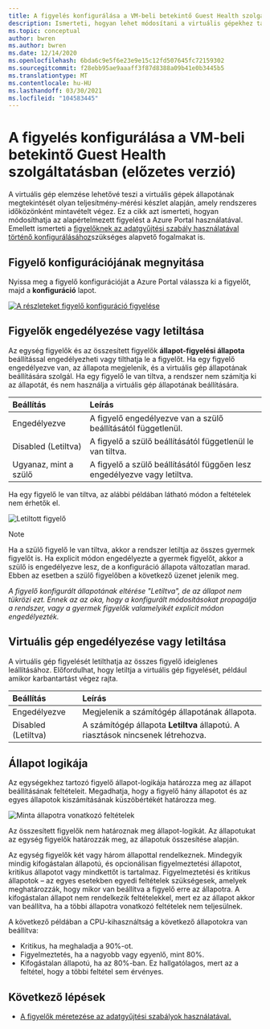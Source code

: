```yaml
---
title: A figyelés konfigurálása a VM-beli betekintő Guest Health szolgáltatásban (előzetes verzió)
description: Ismerteti, hogyan lehet módosítani a virtuális gépekhez tartozó (előzetes verzió) alapértelmezett figyelését a Azure Portal használatával.
ms.topic: conceptual
author: bwren
ms.author: bwren
ms.date: 12/14/2020
ms.openlocfilehash: 6bda6c9e5f6e23e9e15c12fd507645fc72159302
ms.sourcegitcommit: f28ebb95ae9aaaff3f87d8388a09b41e0b3445b5
ms.translationtype: MT
ms.contentlocale: hu-HU
ms.lasthandoff: 03/30/2021
ms.locfileid: "104583445"
---
```

# <a name="configure-monitoring-in-vm-insights-guest-health-preview"></a>A figyelés konfigurálása a VM-beli betekintő Guest Health szolgáltatásban (előzetes verzió)
A virtuális gép elemzése lehetővé teszi a virtuális gépek állapotának megtekintését olyan teljesítmény-mérési készlet alapján, amely rendszeres időközönként mintavételt végez. Ez a cikk azt ismerteti, hogyan módosíthatja az alapértelmezett figyelést a Azure Portal használatával. Emellett ismerteti a [figyelőknek az adatgyűjtési szabály használatával történő konfigurálásához](vminsights-health-configure-dcr.md)szükséges alapvető fogalmakat is.

## <a name="open-monitor-configuration"></a>Figyelő konfigurációjának megnyitása
Nyissa meg a figyelő konfigurációját a Azure Portal válassza ki a figyelőt, majd a **konfiguráció** lapot.

[![A részleteket figyelő konfiguráció figyelése](media/vminsights-health-overview/monitor-details-configuration.png)](media/vminsights-health-overview/monitor-details-configuration.png#lightbox)

## <a name="enable-or-disable-monitors"></a>Figyelők engedélyezése vagy letiltása
Az egység figyelők és az összesített figyelők **állapot-figyelési állapota** beállítással engedélyezheti vagy tilthatja le a figyelőt. Ha egy figyelő engedélyezve van, az állapota megjelenik, és a virtuális gép állapotának beállítására szolgál. Ha egy figyelő le van tiltva, a rendszer nem számítja ki az állapotát, és nem használja a virtuális gép állapotának beállítására.

| Beállítás | Leírás |
|:---|:---|
| Engedélyezve | A figyelő engedélyezve van a szülő beállításától függetlenül. |
| Disabled (Letiltva) | A figyelő a szülő beállításától függetlenül le van tiltva. |
| Ugyanaz, mint a szülő | A figyelő a szülő beállításától függően lesz engedélyezve vagy letiltva. |

Ha egy figyelő le van tiltva, az alábbi példában látható módon a feltételek nem érhetők el.

![Letiltott figyelő](media/vminsights-health-configure/disabled-monitor.png)


> [!NOTE]
> Ha a szülő figyelő le van tiltva, akkor a rendszer letiltja az összes gyermek figyelőt is. Ha explicit módon engedélyezte a gyermek figyelőt, akkor a szülő is engedélyezve lesz, de a konfiguráció állapota változatlan marad. Ebben az esetben a szülő figyelőben a következő üzenet jelenik meg.
>
> *A figyelő konfigurált állapotának eltérése "Letiltva", de az állapot nem tükrözi ezt. Ennek az az oka, hogy a konfigurált módosításokat propagálja a rendszer, vagy a gyermek figyelők valamelyikét explicit módon engedélyezték.*

## <a name="enable-or-disable-virtual-machine"></a>Virtuális gép engedélyezése vagy letiltása
A virtuális gép figyelését letilthatja az összes figyelő ideiglenes leállításához. Előfordulhat, hogy letiltja a virtuális gép figyelését, például amikor karbantartást végez rajta.

| Beállítás | Leírás |
|:---|:---|
| Engedélyezve  | Megjelenik a számítógép állapotának állapota. |
| Disabled (Letiltva) | A számítógép állapota **Letiltva** állapotú. A riasztások nincsenek létrehozva. |

## <a name="health-state-logic"></a>Állapot logikája
Az egységekhez tartozó figyelő állapot-logikája határozza meg az állapot beállításának feltételeit. Megadhatja, hogy a figyelő hány állapotot és az egyes állapotok kiszámításának küszöbértékét határozza meg.

![Minta állapotra vonatkozó feltételek](media/vminsights-health-configure/sample-health-criteria.png)

Az összesített figyelők nem határoznak meg állapot-logikát. Az állapotukat az egység figyelők határozzák meg, az állapotuk összesítése alapján.

Az egység figyelők két vagy három állapottal rendelkeznek. Mindegyik mindig kifogástalan állapotú, és opcionálisan figyelmeztetési állapotot, kritikus állapotot vagy mindkettőt is tartalmaz. Figyelmeztetési és kritikus állapotok – az egyes esetekben egyedi feltételek szükségesek, amelyek meghatározzák, hogy mikor van beállítva a figyelő erre az állapotra. A kifogástalan állapot nem rendelkezik feltételekkel, mert ez az állapot akkor van beállítva, ha a többi állapotra vonatkozó feltételek nem teljesülnek.

A következő példában a CPU-kihasználtság a következő állapotokra van beállítva:

- Kritikus, ha meghaladja a 90%-ot.
- Figyelmeztetés, ha a nagyobb vagy egyenlő, mint 80%.
- Kifogástalan állapotú, ha az 80%-ban. Ez hallgatólagos, mert az a feltétel, hogy a többi feltétel sem érvényes.

## <a name="next-steps"></a>Következő lépések

- [A figyelők méretezése az adatgyűjtési szabályok használatával.](vminsights-health-configure-dcr.md)
